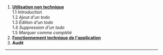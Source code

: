 


 1. **[Utilisation non technique](/todo-list-app/no_tech_use)** \
 1.1 *Introduction* \
 1.2 *Ajout d'un todo* \
 1.3 *Édition d'un todo* \
 1.4 *Suppression d'un todo* \
 1.5 *Marquer comme complété*
 2. **[Fonctionnement technique de l'application](/todo-list-app/tech_use)**
 3. **Audit**

---